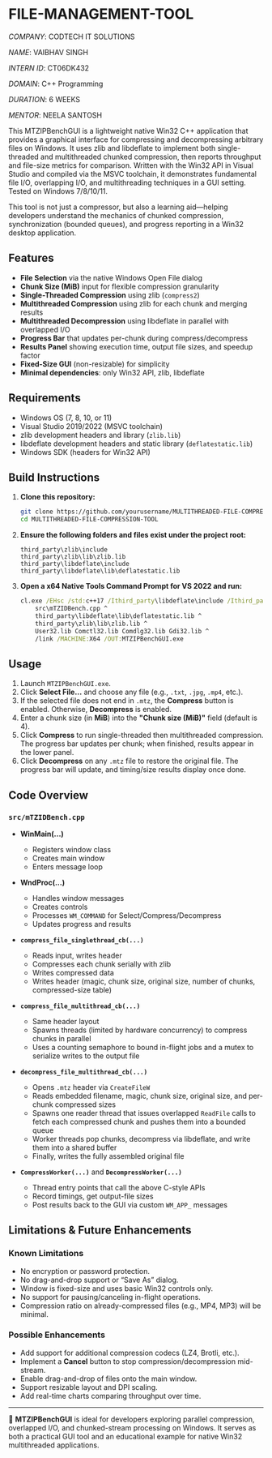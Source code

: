 # FILE-MANAGEMENT-TOOL

*COMPANY*: CODTECH IT SOLUTIONS

*NAME*: VAIBHAV SINGH

*INTERN ID*: CT06DK432

*DOMAIN*: C++ Programming

*DURATION*: 6 WEEKS

*MENTOR*: NEELA SANTOSH

This MTZIPBenchGUI is a lightweight native Win32 C++ application that provides a graphical interface for compressing and decompressing arbitrary files on Windows. It uses zlib and libdeflate to implement both single-threaded and multithreaded chunked compression, then reports throughput and file-size metrics for comparison. Written with the Win32 API in Visual Studio and compiled via the MSVC toolchain, it demonstrates fundamental file I/O, overlapping I/O, and multithreading techniques in a GUI setting. Tested on Windows 7/8/10/11.

This tool is not just a compressor, but also a learning aid—helping developers understand the mechanics of chunked compression, synchronization (bounded queues), and progress reporting in a Win32 desktop application.

## Features

* **File Selection** via the native Windows Open File dialog
* **Chunk Size (MiB)** input for flexible compression granularity
* **Single-Threaded Compression** using zlib (`compress2`)
* **Multithreaded Compression** using zlib for each chunk and merging results
* **Multithreaded Decompression** using libdeflate in parallel with overlapped I/O
* **Progress Bar** that updates per-chunk during compress/decompress
* **Results Panel** showing execution time, output file sizes, and speedup factor
* **Fixed-Size GUI** (non-resizable) for simplicity
* **Minimal dependencies**: only Win32 API, zlib, libdeflate

## Requirements

* Windows OS (7, 8, 10, or 11)
* Visual Studio 2019/2022 (MSVC toolchain)
* zlib development headers and library (`zlib.lib`)
* libdeflate development headers and static library (`deflatestatic.lib`)
* Windows SDK (headers for Win32 API)

## Build Instructions

1. **Clone this repository:**

   ```bash
   git clone https://github.com/yourusername/MULTITHREADED-FILE-COMPRESSION-TOOL.git
   cd MULTITHREADED-FILE-COMPRESSION-TOOL
   ```
2. **Ensure the following folders and files exist under the project root:**

   ```text
   third_party\zlib\include
   third_party\zlib\lib\zlib.lib
   third_party\libdeflate\include
   third_party\libdeflate\lib\deflatestatic.lib
   ```
3. **Open a x64 Native Tools Command Prompt for VS 2022 and run:**

   ```bat
   cl.exe /EHsc /std:c++17 /Ithird_party\libdeflate\include /Ithird_party\zlib\include ^
       src\mTZIDBench.cpp ^
       third_party\libdeflate\lib\deflatestatic.lib ^
       third_party\zlib\lib\zlib.lib ^
       User32.lib Comctl32.lib Comdlg32.lib Gdi32.lib ^
       /link /MACHINE:X64 /OUT:MTZIPBenchGUI.exe
   ```

## Usage

1. Launch `MTZIPBenchGUI.exe`.
2. Click **Select File…** and choose any file (e.g., `.txt`, `.jpg`, `.mp4`, etc.).
3. If the selected file does not end in `.mtz`, the **Compress** button is enabled. Otherwise, **Decompress** is enabled.
4. Enter a chunk size (in **MiB**) into the **"Chunk size (MiB)"** field (default is 4).
5. Click **Compress** to run single-threaded then multithreaded compression. The progress bar updates per chunk; when finished, results appear in the lower panel.
6. Click **Decompress** on any `.mtz` file to restore the original file. The progress bar will update, and timing/size results display once done.

## Code Overview

### `src/mTZIDBench.cpp`

* **WinMain(...)**

  * Registers window class
  * Creates main window
  * Enters message loop

* **WndProc(...)**

  * Handles window messages
  * Creates controls
  * Processes `WM_COMMAND` for Select/Compress/Decompress
  * Updates progress and results

* **`compress_file_singlethread_cb(...)`**

  * Reads input, writes header
  * Compresses each chunk serially with zlib
  * Writes compressed data
  * Writes header (magic, chunk size, original size, number of chunks, compressed-size table)

* **`compress_file_multithread_cb(...)`**

  * Same header layout
  * Spawns threads (limited by hardware concurrency) to compress chunks in parallel
  * Uses a counting semaphore to bound in-flight jobs and a mutex to serialize writes to the output file

* **`decompress_file_multithread_cb(...)`**

  * Opens `.mtz` header via `CreateFileW`
  * Reads embedded filename, magic, chunk size, original size, and per-chunk compressed sizes
  * Spawns one reader thread that issues overlapped `ReadFile` calls to fetch each compressed chunk and pushes them into a bounded queue
  * Worker threads pop chunks, decompress via libdeflate, and write them into a shared buffer
  * Finally, writes the fully assembled original file

* **`CompressWorker(...)`** and **`DecompressWorker(...)`**

  * Thread entry points that call the above C-style APIs
  * Record timings, get output-file sizes
  * Post results back to the GUI via custom `WM_APP_` messages

## Limitations & Future Enhancements

### Known Limitations

* No encryption or password protection.
* No drag-and-drop support or “Save As” dialog.
* Window is fixed-size and uses basic Win32 controls only.
* No support for pausing/canceling in-flight operations.
* Compression ratio on already-compressed files (e.g., MP4, MP3) will be minimal.

### Possible Enhancements

* Add support for additional compression codecs (LZ4, Brotli, etc.).
* Implement a **Cancel** button to stop compression/decompression mid-stream.
* Enable drag-and-drop of files onto the main window.
* Support resizable layout and DPI scaling.
* Add real-time charts comparing throughput over time.

---

📌 **MTZIPBenchGUI** is ideal for developers exploring parallel compression, overlapped I/O, and chunked-stream processing on Windows. It serves as both a practical GUI tool and an educational example for native Win32 multithreaded applications.
